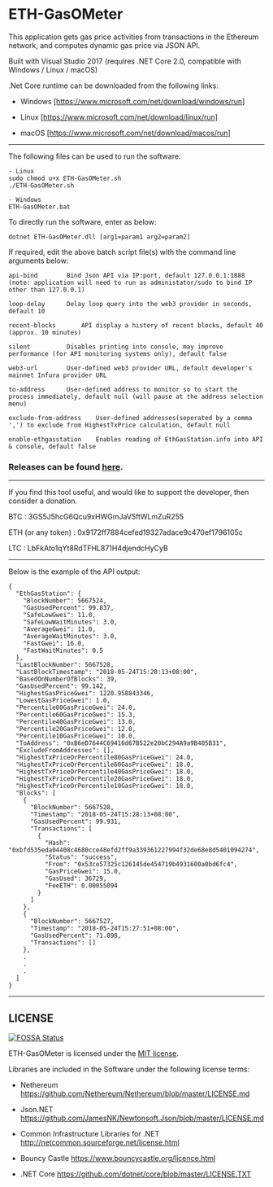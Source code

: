 # ETH-GasOMeter

This application gets gas price activities from transactions in the Ethereum network, and computes dynamic gas price via JSON API.

Built with Visual Studio 2017 (requires .NET Core 2.0, compatible with Windows / Linux / macOS)

.Net Core runtime can be downloaded from the following links:

- Windows [https://www.microsoft.com/net/download/windows/run]

- Linux [https://www.microsoft.com/net/download/linux/run]

- macOS [https://www.microsoft.com/net/download/macos/run]

--------------------------------------------------------------------

The following files can be used to run the software:

	- Linux 
	sudo chmod u+x ETH-GasOMeter.sh
	./ETH-GasOMeter.sh
	
	- Windows
	ETH-GasOMeter.bat

To directly run the software, enter as below:

	dotnet ETH-GasOMeter.dll [arg1=param1 arg2=param2]

If required, edit the above batch script file(s) with the command line arguments below:

	api-bind		Bind Json API via IP:port, default 127.0.0.1:1888 (note: application will need to run as administator/sudo to bind IP other than 127.0.0.1)
	
	loop-delay		Delay loop query into the web3 provider in seconds, default 10

	recent-blocks		API display a history of recent blocks, default 40 (approx. 10 minutes)
	
	silent			Disables printing into console, may improve performance (for API monitoring systems only), default false
	
	web3-url		User-defined web3 provider URL, default developer's mainnet Infura provider URL
	
	to-address		User-defined address to monitor so to start the process immediately, default null (will pause at the address selection menu)
	
	exclude-from-address	User-defined addresses(seperated by a comma ',') to exclude from HighestTxPrice calculation, default null
	
	enable-ethgasstation	Enables reading of EthGasStation.info into API & console, default false

### Releases can be found [here](https://github.com/lwYeo/ETH-GasOMeter/releases).

--------------------------------------------------------------------

If you find this tool useful, and would like to support the developer, then consider a donation.

BTC						:	3GS5J5hcG6Qcu9xHWGmJaV5ftWLmZuR255

ETH (or any token)	:	0x9172ff7884cefed19327adace9c470ef1796105c

LTC						:	LbFkAto1qYt8RdTFHL871H4djendcHyCyB


--------------------------------------------------------------------

Below is the example of the API output:
```
{
  "EthGasStation": {
    "BlockNumber": 5667524,
    "GasUsedPercent": 99.837,
    "SafeLowGwei": 11.0,
    "SafeLowWaitMinutes": 3.0,
    "AverageGwei": 11.0,
    "AverageWaitMinutes": 3.0,
    "FastGwei": 16.0,
    "FastWaitMinutes": 0.5
  },
  "LastBlockNumber": 5667528,
  "LastBlockTimestamp": "2018-05-24T15:28:13+08:00",
  "BasedOnNumberOfBlocks": 39,
  "GasUsedPercent": 99.142,
  "HighestGasPriceGwei": 1220.958843346,
  "LowestGasPriceGwei": 1.0,
  "Percentile80GasPriceGwei": 24.0,
  "Percentile60GasPriceGwei": 15.3,
  "Percentile40GasPriceGwei": 13.0,
  "Percentile20GasPriceGwei": 12.0,
  "Percentile10GasPriceGwei": 10.0,
  "ToAddress": "0xB6eD7644C69416d67B522e20bC294A9a9B405B31",
  "ExcludeFromAddresses": [],
  "HighestTxPriceOrPercentile80GasPriceGwei": 24.0,
  "HighestTxPriceOrPercentile60GasPriceGwei": 18.0,
  "HighestTxPriceOrPercentile40GasPriceGwei": 18.0,
  "HighestTxPriceOrPercentile20GasPriceGwei": 18.0,
  "HighestTxPriceOrPercentile10GasPriceGwei": 18.0,
  "Blocks": [
    {
      "BlockNumber": 5667528,
      "Timestamp": "2018-05-24T15:28:13+08:00",
      "GasUsedPercent": 99.931,
      "Transactions": [
        {
          "Hash": "0xbfd535eda04408c4680cce48efd2ff9a339361227994f32de68e8d5401094274",
          "Status": "success",
          "From": "0x53ce57325c126145de454719b4931600a0bd6fc4",
          "GasPriceGwei": 15.0,
          "GasUsed": 36729,
          "FeeETH": 0.00055094
        }
      ]
    },
    {
      "BlockNumber": 5667527,
      "Timestamp": "2018-05-24T15:27:51+08:00",
      "GasUsedPercent": 71.898,
      "Transactions": []
    },
	.
	.
	.
  ]
}
```
--------------------------------------------------------------------

## LICENSE

[![FOSSA Status](https://app.fossa.io/api/projects/git%2Bgithub.com%2FlwYeo%2FETH-GasOMeter.svg?type=shield)](https://app.fossa.io/projects/git%2Bgithub.com%2FlwYeo%2FETH-GasOMeter?ref=badge_shield)

ETH-GasOMeter is licensed under the [MIT license](https://github.com/lwYeo/ETH-GasOMeter/blob/master/LICENSE.md).

Libraries are included in the Software under the following license terms:

- Nethereum
  https://github.com/Nethereum/Nethereum/blob/master/LICENSE.md

- Json.NET
  https://github.com/JamesNK/Newtonsoft.Json/blob/master/LICENSE.md

- Common Infrastructure Libraries for .NET
  http://netcommon.sourceforge.net/license.html

- Bouncy Castle
  https://www.bouncycastle.org/licence.html

- .NET Core
  https://github.com/dotnet/core/blob/master/LICENSE.TXT
  
